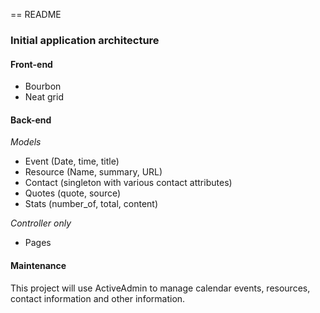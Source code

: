 == README

### Initial application architecture

#### Front-end
* Bourbon
* Neat grid

#### Back-end
_Models_
* Event (Date, time, title)
* Resource (Name, summary, URL)
* Contact (singleton with various contact attributes)
* Quotes (quote, source)
* Stats (number_of, total, content)

_Controller only_
* Pages

#### Maintenance
This project will use ActiveAdmin to manage calendar events, resources, contact
information and other information.
